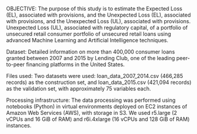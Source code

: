OBJECTIVE: The purpose of this study is to estimate the Expected Loss (EL), associated with provisions, and the Unexpected Loss (EL), associated with provisions, and the Unexpected Loss (UL), associated with provisions. Unexpected Loss (UL), associated with regulatory capital, of a portfolio of unsecured retail consumer portfolio of unsecured retail loans using advanced Machine Learning and Artificial Intelligence techniques.

Dataset: Detailed information on more than 400,000 consumer loans granted between 2007 and 2015 by Lending Club, one of the leading peer-to-peer financing platforms in the United States.

Files used: Two datasets were used: loan_data_2007_2014.csv (466,285 records) as the construction set, and loan_data_2015.csv (421,094 records) as the validation set, with approximately 75 variables each.

Processing infrastructure: The data processing was performed using notebooks (Python) in virtual environments deployed on EC2 instances of Amazon Web Services (AWS), with storage in S3. We used r5.large (2 vCPUs and 16 GiB of RAM) and r6i.4xlarge (16 vCPUs and 128 GiB of RAM) instances.
